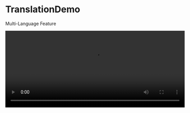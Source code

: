 # TranslationDemo
Multi-Language Feature

<video width="560" height="240" controls>
  <source src="https://www.youtube.com/watch?v=m9a6dkqYVS8&ab_channel=SwiftGoose" type="video/mp4">
  Your browser does not support the video tag.
</video> 
